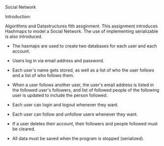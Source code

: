 Social Network

Introduction:

Algorithms and Datastructures fith assginment. This assignment introduces
Hashmaps to model a Social Network. The use of implementing serializable is 
also introduced.

- The hasmaps are used to create two databases for each user and each account.

- Users log in via email address and password.

- Each user's name gets stored, as well as a list of who the user follows and 
a list of who follows them.

- When a user follows another user, the user's email address is listed in the
followed user's followers, and list of followed people of the following user is
updated to include the person followed.

- Each user can login and logout whenever they want.

- Each user can follow and unfollow users whenever they want.

- If a user deletes their account, their followers and people followed
must be cleared.

- All data must be saved when the program is stopped (serialized).